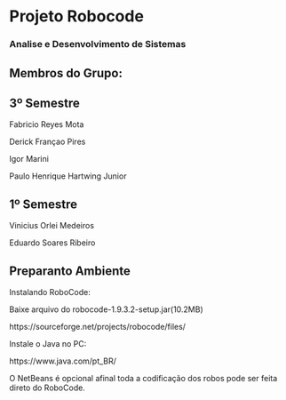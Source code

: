 <h1> Projeto Robocode </h1> 

<h3> Analise e Desenvolvimento de Sistemas </h3>

<h2> Membros do Grupo: </h2>

<p><h2> 3º Semestre </h2></p>
<p> Fabricio Reyes Mota </p>
<p> Derick Françao Pires</p>
<p> Igor Marini </p>
<p> Paulo Henrique Hartwing Junior</p>

<p><h2> 1º Semestre </h2></p>
<p> Vinicius Orlei Medeiros </p>
<p> Eduardo Soares Ribeiro </p>

<p><h2> Preparanto Ambiente </h2></p>
<p> Instalando RoboCode: </p>
<p> Baixe arquivo do robocode-1.9.3.2-setup.jar(10.2MB) </p>
<p> https://sourceforge.net/projects/robocode/files/ </p>

<p> Instale o Java no PC: </p>
<p> https://www.java.com/pt_BR/ </p>

<p> O NetBeans é opcional afinal toda a codificação dos robos pode ser feita direto do RoboCode. </p>
